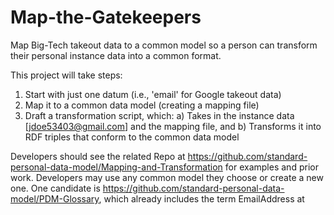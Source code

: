 # Map-the-Gatekeepers
Map Big-Tech takeout data to a common model so a person can transform their personal instance data into a common format.   

This project will take steps:
1) Start with just one datum (i.e., 'email' for Google takeout data)
2) Map it to a common data model (creating a mapping file)
3) Draft a transformation script, which:
   a) Takes in the instance data [jdoe53403@gmail.com] and the mapping file, and
   b) Transforms it into RDF triples that conform to the common data model

Developers should see the related Repo at https://github.com/standard-personal-data-model/Mapping-and-Transformation for examples and prior work.
Developers may use any common model they choose or create a new one.  One candidate is https://github.com/standard-personal-data-model/PDM-Glossary, which already includes the term EmailAddress at 
